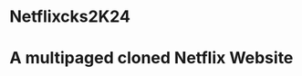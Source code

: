 # Netflixcks2K24
<h1>A multipaged cloned Netflix Website </h1>

<h2><a href="https://movieflix77.netlify.app/>Link</a> to my website</h2>

<h3>Don't forget to press the get started option!! 😉</h3>
